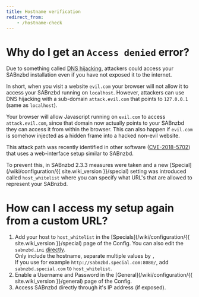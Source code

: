 ```yaml
---
title: Hostname verification
redirect_from:
    - /hostname-check
---
```


# Why do I get an `Access denied` error?

Due to something called [DNS hijacking](https://en.wikipedia.org/wiki/DNS_hijacking), attackers could access your SABnzbd installation even if you have not exposed it to the internet.

In short, when you visit a website `evil.com` your browser will not allow it to access your SABnzbd running on `localhost`. However, attackers can use DNS hijacking with a sub-domain `attack.evil.com` that points to `127.0.0.1` (same as `localhost`).

Your browser will allow Javascript running on `evil.com` to access `attack.evil.com`, since that domain now actually points to your SABnzbd they can access it from within the browser. This can also happen if `evil.com` is somehow injected as a hidden frame into a hacked non-evil website.

This attack path was recently identified in other software ([CVE-2018-5702](http://www.cvedetails.com/cve/CVE-2018-5702/)) that uses a web-interface setup similar to SABnzbd.

To prevent this, in SABnzbd 2.3.3 measures were taken and a new [Special](/wiki/configuration/{{ site.wiki_version }}/special) setting was introduced called `host_whitelist` where you can specify what URL's that are allowed to represent your SABnzbd.

# How can I access my setup again from a custom URL?

1. Add your host to `host_whitelist` in the [Specials](/wiki/configuration/{{ site.wiki_version }}/special) page of the Config. You can also edit the `sabnzbd.ini` [directly](/wiki/advanced/directory-setup).<br>Only include the hostname, separate multiple values by `,` <br>If you use for example `http://sabnzbd.special.com:8080/`, add `sabnzbd.special.com` to `host_whitelist`.
2. Enable a Username and Password in the [General](/wiki/configuration/{{ site.wiki_version }}/general) page of the Config.
3. Access SABnzbd directly through it's IP address (if exposed).